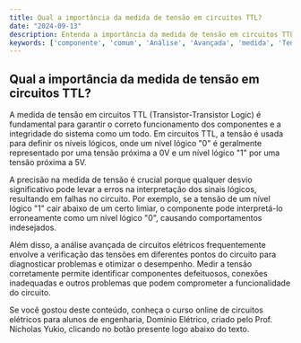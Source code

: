 ```yaml
---
title: Qual a importância da medida de tensão em circuitos TTL?
date: "2024-09-13"
description: Entenda a importância da medida de tensão em circuitos TTL e como ela impacta a análise avançada de circuitos elétricos.
keywords: ['componente', 'comum', 'Análise', 'Avançada', 'medida', 'Tensão', 'TTL']
---
```


## Qual a importância da medida de tensão em circuitos TTL?

A medida de tensão em circuitos TTL (Transistor-Transistor Logic) é fundamental para garantir o correto funcionamento dos componentes e a integridade do sistema como um todo. Em circuitos TTL, a tensão é usada para definir os níveis lógicos, onde um nível lógico "0" é geralmente representado por uma tensão próxima a 0V e um nível lógico "1" por uma tensão próxima a 5V. 

A precisão na medida de tensão é crucial porque qualquer desvio significativo pode levar a erros na interpretação dos sinais lógicos, resultando em falhas no circuito. Por exemplo, se a tensão de um nível lógico "1" cair abaixo de um certo limiar, o componente pode interpretá-lo erroneamente como um nível lógico "0", causando comportamentos indesejados.

Além disso, a análise avançada de circuitos elétricos frequentemente envolve a verificação das tensões em diferentes pontos do circuito para diagnosticar problemas e otimizar o desempenho. Medir a tensão corretamente permite identificar componentes defeituosos, conexões inadequadas e outros problemas que podem comprometer a funcionalidade do circuito.

Se você gostou deste conteúdo, conheça o curso online de circuitos elétricos para alunos de engenharia, Domínio Elétrico, criado pelo Prof. Nicholas Yukio, clicando no botão presente logo abaixo do texto.
